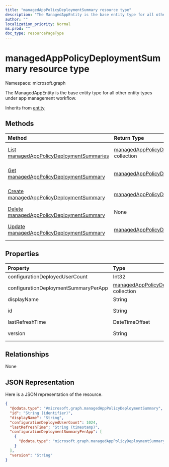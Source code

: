 ```yaml
---
title: "managedAppPolicyDeploymentSummary resource type"
description: "The ManagedAppEntity is the base entity type for all other entity types under app management workflow."
author: ""
localization_priority: Normal
ms.prod: ""
doc_type: resourcePageType
---
```


# managedAppPolicyDeploymentSummary resource type


Namespace: microsoft.graph

The ManagedAppEntity is the base entity type for all other entity types under app management workflow.


Inherits from [entity](../resources/entity.md)

## Methods
|Method|Return Type|Description|
|:---|:---|:---|
|[List managedAppPolicyDeploymentSummaries](../api/managedapppolicydeploymentsummary-list.md)|[managedAppPolicyDeploymentSummary](../resources/managedapppolicydeploymentsummary.md) collection|List properties and relationships of the [managedAppPolicyDeploymentSummary](../resources/managedapppolicydeploymentsummary.md) objects.|
|[Get managedAppPolicyDeploymentSummary](../api/managedapppolicydeploymentsummary-get.md)|[managedAppPolicyDeploymentSummary](../resources/managedapppolicydeploymentsummary.md)|Read properties and relationships of the [managedAppPolicyDeploymentSummary](../resources/managedapppolicydeploymentsummary.md) object.|
|[Create managedAppPolicyDeploymentSummary](../api/managedapppolicydeploymentsummary-create.md)|[managedAppPolicyDeploymentSummary](../resources/managedapppolicydeploymentsummary.md)|Create a new [managedAppPolicyDeploymentSummary](../resources/managedapppolicydeploymentsummary.md) object.|
|[Delete managedAppPolicyDeploymentSummary](../api/managedapppolicydeploymentsummary-delete.md)|None|Deletes a [managedAppPolicyDeploymentSummary](../resources/managedapppolicydeploymentsummary.md).|
|[Update managedAppPolicyDeploymentSummary](../api/managedapppolicydeploymentsummary-update.md)|[managedAppPolicyDeploymentSummary](../resources/managedapppolicydeploymentsummary.md)|Update the properties of a [managedAppPolicyDeploymentSummary](../resources/managedapppolicydeploymentsummary.md) object.|

## Properties
|Property|Type|Description|
|:---|:---|:---|
|configurationDeployedUserCount|Int32||
|configurationDeploymentSummaryPerApp|[managedAppPolicyDeploymentSummaryPerApp](../resources/managedapppolicydeploymentsummaryperapp.md) collection||
|displayName|String||
|id|String| Inherited from [entity](../resources/entity.md)|
|lastRefreshTime|DateTimeOffset||
|version|String|Version of the entity.|

## Relationships
None

## JSON Representation
Here is a JSON representation of the resource.
<!-- {
  "blockType": "resource",
  "keyProperty": "id",
  "@odata.type": "microsoft.graph.managedAppPolicyDeploymentSummary",
  "baseType": "microsoft.graph.entity",
  "openType": false
}
-->
``` json
{
  "@odata.type": "#microsoft.graph.managedAppPolicyDeploymentSummary",
  "id": "String (identifier)",
  "displayName": "String",
  "configurationDeployedUserCount": 1024,
  "lastRefreshTime": "String (timestamp)",
  "configurationDeploymentSummaryPerApp": [
    {
      "@odata.type": "microsoft.graph.managedAppPolicyDeploymentSummaryPerApp"
    }
  ],
  "version": "String"
}
```

